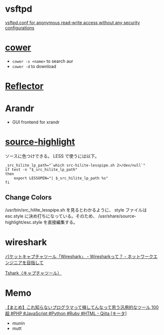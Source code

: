 vsftpd
======

[vsftpd.conf for anonymous read-write access without any security configurations](https://gist.github.com/10sr/6249459)



[cower](https://github.com/falconindy/cower)
============================================

* `cower -s <name>` to search aur
* `cower -d` to download

[Reflector](https://wiki.archlinux.org/index.php/Reflector)
======

Arandr
======

* GUI frontend for xrandr


[source-highlight](http://www.gnu.org/software/src-highlite/source-highlight.html)
==========

ソースに色つけできる。 LESS で使うには以下。

    _src_hilite_lp_path="`which src-hilite-lesspipe.sh 2>/dev/null`"
    if test -n "$_src_hilite_lp_path"
    then
        export LESSOPEN="| $_src_hilite_lp_path %s"
    fi

Change Colors
-------------

/usr/bin/src_hilite_lesspipe.sh を見るとわかるように、 style ファイルは esc.style に決め打ちになっている。そのため、 /usr/share/source-highlight/esc.style を直接編集する。


wireshark
=========

[パケットキャプチャツール「Wireshark」 - Wiresharkって？ - ネットワークエンジニアを目指して](http://www.itbook.info/study/wireshark1.html)

[Tshark（キャプチャツール）](http://homepage2.nifty.com/protocol/tshark/index.html)



Memo
====

[【まとめ】これ知らないプログラマって損してんなって思う汎用的なツール 100超 #PHP #JavaScript #Python #Ruby #HTML - Qiita [キータ]](http://qiita.com/items/f570f057a0ff927b47dc)

* munin
* mutt

